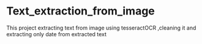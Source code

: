 # Text_extraction_from_image
This project extracting text from image using tesseractOCR ,cleaning it and extracting only date from extracted text
